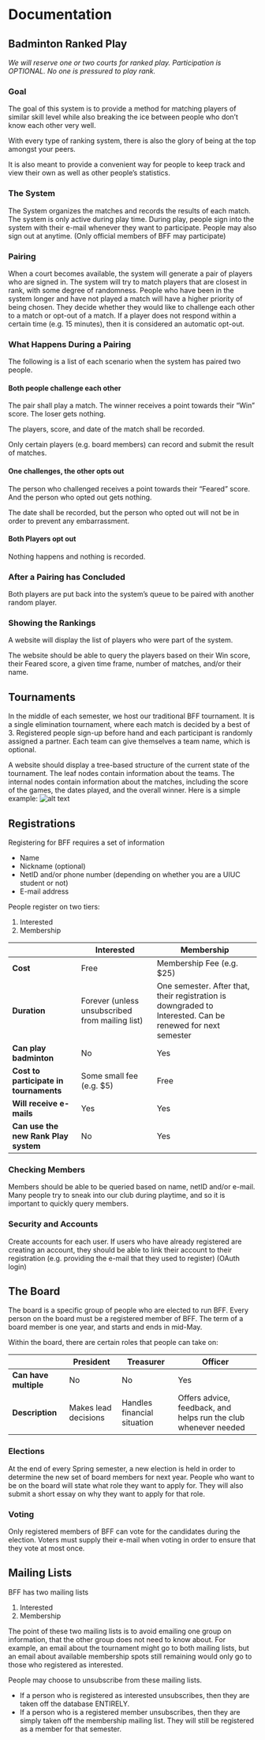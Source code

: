 # Documentation

## Badminton Ranked Play
*We will reserve one or two courts for ranked play. Participation is OPTIONAL. No one is pressured to play rank.*

### Goal
The goal of this system is to provide a method for matching players of similar skill level while also breaking the ice between people who don’t know each other very well. 

With every type of ranking system, there is also the glory of being at the top amongst your peers.

It is also meant to provide a convenient way for people to keep track and view their own as well as other people’s statistics. 

### The System
The System organizes the matches and records the results of each match. The system is only active during play time. During play, people sign into the system with their e-mail whenever they want to participate. People may also sign out at anytime. (Only official members of BFF may participate)

### Pairing
When a court becomes available, the system will generate a pair of players who are signed in. The system will try to match players that are closest in rank, with some degree of randomness. People who have been in the system longer and have not played a match will have a higher priority of being chosen. They decide whether they would like to challenge each other to a match or opt-out of a match. If a player does not respond within a certain time (e.g. 15 minutes), then it is considered an automatic opt-out. 

### What Happens During a Pairing
The following is a list of each scenario when the system has paired two people.

#### Both people challenge each other
The pair shall play a match. The winner receives a point towards their “Win” score. The loser gets nothing.

The players, score, and date of the match shall be recorded. 

Only certain players (e.g. board members) can record and submit the result of matches.

#### One challenges, the other opts out
The person who challenged receives a point towards their “Feared” score. And the person who opted out gets nothing. 

The date shall be recorded, but the person who opted out will not be in order to prevent any embarrassment. 

#### Both Players opt out
Nothing happens and nothing is recorded. 

### After a Pairing has Concluded
Both players are put back into the system’s queue to be paired with another random player. 

### Showing the Rankings
A website will display the list of players who were part of the system. 

The website should be able to query the players based on their Win score, their Feared score, a given time frame, number of matches, and/or their name.  


## Tournaments
In the middle of each semester, we host our traditional BFF tournament. It is a single elimination tournament, where each match is decided by a best of 3. Registered people sign-up before hand and each participant is randomly assigned a partner. Each team can give themselves a team name, which is optional.

A website should display a tree-based structure of the current state of the tournament. The leaf nodes contain information about the teams. The internal nodes contain information about the matches, including the score of the games, the dates played, and the overall winner. Here is a simple example: 
![alt text](https://github.com/aigagror/CS-411-BFF/blob/master/Sketch.png)


## Registrations
Registering for BFF requires a set of information
* Name
* Nickname (optional)
* NetID and/or phone number (depending on whether you are a UIUC student or not)
* E-mail address

People register on two tiers: 
1. Interested
2. Membership

|                                       | Interested                                      | Membership                |
|---------------------------------------|-------------------------------------------------|---------------------------|
| **Cost**                              | Free                                            | Membership Fee (e.g. $25) |
| **Duration**                          | Forever (unless unsubscribed from mailing list) | One semester. After that, their registration is downgraded to Interested. Can be renewed for next semester |
| **Can play badminton**                | No                                              | Yes                       |
| **Cost to participate in tournaments**| Some small fee (e.g. $5)                        | Free                      |
| **Will receive e-mails**              | Yes                                             | Yes                       |
| **Can use the new Rank Play system**  | No                                              | Yes                       |

### Checking Members
Members should be able to be queried based on name, netID and/or e-mail. Many people try to sneak into our club during playtime, and so it is important to quickly query members.

### Security and Accounts
Create accounts for each user. If users who have already registered are creating an account, they should be able to link their account to their registration (e.g. providing the e-mail that they used to register)
(OAuth login)


## The Board
The board is a specific group of people who are elected to run BFF. Every person on the board must be a registered member of BFF. The term of a board member is one year, and starts and ends in mid-May.

Within the board, there are certain roles that people can take on:

|	                      | President	            | Treasurer	                  | Officer |
|-----------------------|-----------------------|-----------------------------|---------|
| **Can have multiple**	| No	                  | No                          |	Yes     |
| **Description**	      | Makes lead decisions	| Handles financial situation	| Offers advice, feedback, and helps run the club whenever needed |

### Elections
At the end of every Spring semester, a new election is held in order to determine the new set of board members for next year. People who want to be on the board will state what role they want to apply for. They will also submit a short essay on why they want to apply for that role.

### Voting
Only registered members of BFF can vote for the candidates during the election. Voters must supply their e-mail when voting in order to ensure that they vote at most once.

## Mailing Lists
BFF has two mailing lists
1. Interested
2. Membership

The point of these two mailing lists is to avoid emailing one group on information, that the other group does not need to know about. For example, an email about the tournament might go to both mailing lists, but an email about available membership spots still remaining would only go to those who registered as interested.

People may choose to unsubscribe from these mailing lists. 
* If a person who is registered as interested unsubscribes, then they are taken off the database ENTIRELY.
* If a person who is a registered member unsubscribes, then they are simply taken off the membership mailing list. They will still be registered as a member for that semester.
